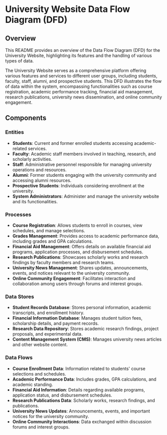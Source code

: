 # University Website Data Flow Diagram (DFD)

## Overview
This README provides an overview of the Data Flow Diagram (DFD) for the University Website, highlighting its features and the handling of various types of data.

The University Website serves as a comprehensive platform offering various features and services to different user groups, including students, faculty, staff, alumni, and prospective students. This DFD illustrates the flow of data within the system, encompassing functionalities such as course registration, academic performance tracking, financial aid management, research publications, university news dissemination, and online community engagement.

## Components

### Entities
- **Students**: Current and former enrolled students accessing academic-related services.
- **Faculty**: Academic staff members involved in teaching, research, and scholarly activities.
- **Staff**: Administrative personnel responsible for managing university operations and resources.
- **Alumni**: Former students engaging with the university community and accessing alumni resources.
- **Prospective Students**: Individuals considering enrollment at the university.
- **System Administrators**: Administer and manage the university website and its functionalities.

### Processes
- **Course Registration**: Allows students to enroll in courses, view schedules, and manage selections.
- **Grades Management**: Provides access to academic performance data, including grades and GPA calculations.
- **Financial Aid Management**: Offers details on available financial aid programs, application processes, and disbursement schedules.
- **Research Publications**: Showcases scholarly works and research findings by faculty members and research teams.
- **University News Management**: Shares updates, announcements, events, and notices relevant to the university community.
- **Online Community Engagement**: Facilitates interaction and collaboration among users through forums and interest groups.

### Data Stores
- **Student Records Database**: Stores personal information, academic transcripts, and enrollment history.
- **Financial Information Database**: Manages student tuition fees, scholarship details, and payment records.
- **Research Data Repository**: Stores academic research findings, project proposals, and experimental data.
- **Content Management System (CMS)**: Manages university news articles and other website content.

### Data Flows
- **Course Enrollment Data**: Information related to students' course selections and schedules.
- **Academic Performance Data**: Includes grades, GPA calculations, and academic standing.
- **Financial Aid Information**: Details regarding available programs, application status, and disbursement schedules.
- **Research Publications Data**: Scholarly works, research findings, and publications.
- **University News Updates**: Announcements, events, and important notices for the university community.
- **Online Community Interactions**: Data exchanged within discussion forums and interest groups.

